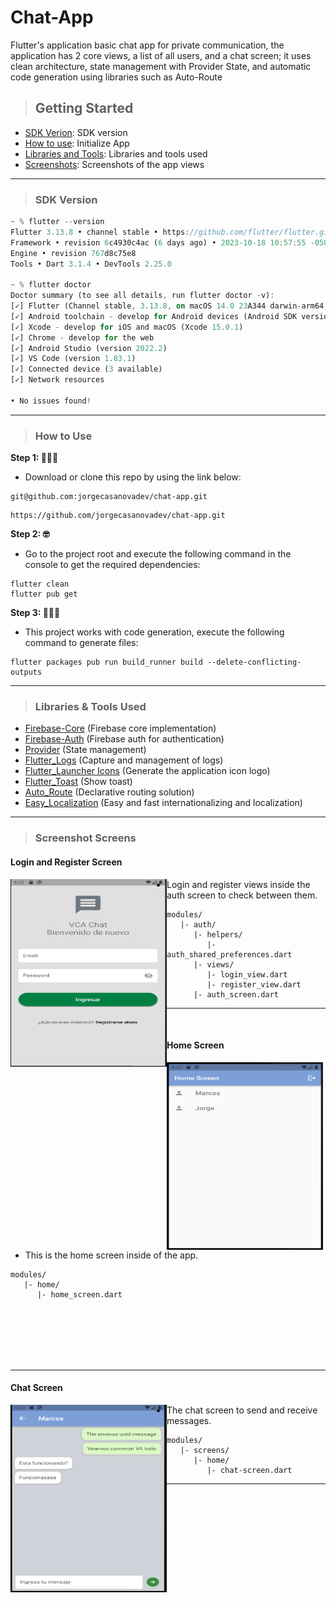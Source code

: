 # Chat-App
Flutter's application basic chat app for private communication, the application has 2 core views, a list of all users, and a chat screen; it uses clean architecture, state management with Provider State, and automatic code generation using libraries such as Auto-Route

> ## Getting Started
- [SDK Verion](https://github.com/jorgecasanovadev/chat-appi#sdk-version): SDK version
- [How to use](https://github.com/jorgecasanovadev/chat-app/tree/main#how-to-use): Initialize App
- [Libraries and Tools](https://github.com/jorgecasanovadev/chat-appi#libraries--tools-used): Libraries and tools used
- [Screenshots](https://github.com/jorgecasanovadev/chat-app/tree/main#screenshot-screens): Screenshots of the app views

<hr align"center">

> ### SDK Version
```dart
~ % flutter --version
Flutter 3.13.8 • channel stable • https://github.com/flutter/flutter.git
Framework • revision 6c4930c4ac (6 days ago) • 2023-10-18 10:57:55 -0500
Engine • revision 767d8c75e8
Tools • Dart 3.1.4 • DevTools 2.25.0

~ % flutter doctor
Doctor summary (to see all details, run flutter doctor -v):
[✓] Flutter (Channel stable, 3.13.8, on macOS 14.0 23A344 darwin-arm64, locale en-US)
[✓] Android toolchain - develop for Android devices (Android SDK version 34.0.0)
[✓] Xcode - develop for iOS and macOS (Xcode 15.0.1)
[✓] Chrome - develop for the web
[✓] Android Studio (version 2022.2)
[✓] VS Code (version 1.83.1)
[✓] Connected device (3 available)
[✓] Network resources

• No issues found!
```
<hr align"center">

> ### How to Use 

**Step 1: 🧑🏻‍💻**
- Download or clone this repo by using the link below:
```
git@github.com:jorgecasanovadev/chat-app.git
```
```
https://github.com/jorgecasanovadev/chat-app.git
```
**Step 2: 🤓**
- Go to the project root and execute the following command in the console to get the required dependencies: 
```
flutter clean
flutter pub get 
```
**Step 3: 🧙🏼‍♂️**
- This project works with code generation, execute the following command to generate files:
```
flutter packages pub run build_runner build --delete-conflicting-outputs
```
<hr align"center">


> ### Libraries & Tools Used

* [Firebase-Core](https://pub.dev/packages/firebase_core) (Firebase core implementation)
* [Firebase-Auth](https://pub.dev/packages/firebase_auth) (Firebase auth for authentication)
* [Provider](https://pub.dev/packages/provider) (State management)
* [Flutter_Logs](https://pub.dev/packages/flutter_logs) (Capture and management of logs)
* [Flutter_Launcher Icons](https://pub.dev/packages/flutter_launcher_icons) (Generate the application icon logo)
* [Flutter_Toast](https://pub.dev/packages/fluttertoast) (Show toast)
* [Auto_Route](https://pub.dev/packages/auto_route) (Declarative routing solution)
* [Easy_Localization](https://pub.dev/packages/easy_localization) (Easy and fast internationalizing and localization)
<hr align"center">

> ### Screenshot Screens

#### Login and Register Screen

<img align="left" height="300em" width="250em" src="./screenshots/auth_screen.png" alt="episodes-screen">

- Login and register views inside the auth screen to check between them.
```
modules/
   |- auth/
      |- helpers/
         |- auth_shared_preferences.dart
      |- views/
         |- login_view.dart
         |- register_view.dart
      |- auth_screen.dart
```
<hr align"center">
<br>

#### Home Screen

<img align="left" height="300em" width="250em" src="./screenshots/home_screen.png" alt="home-screen">

- This is the home screen inside of the app.
```
modules/
   |- home/
      |- home_screen.dart
```
<br>
<br>
<br>
<br>
<br>
<hr align"center">


#### Chat Screen

<img align="left" height="300em" width="250em" src="./screenshots/chat_screen.png" alt="chat-screen">

- The chat screen to send and receive messages.
```
modules/
   |- screens/
      |- home/
         |- chat-screen.dart
```
<hr align"center">


